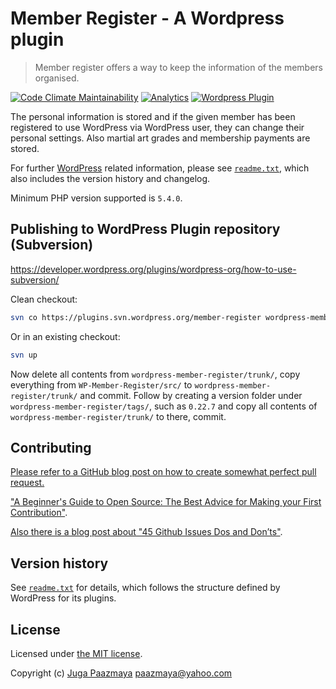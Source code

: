 # Member Register - A Wordpress plugin

> Member register offers a way to keep the information of the members organised.

[![Code Climate Maintainability](https://api.codeclimate.com/v1/badges/2e1da8a17b8f699848e7/maintainability)](https://codeclimate.com/github/paazmaya/WP-Member-Register/maintainability)
[![Analytics](https://ga-beacon.appspot.com/UA-2643697-15/wp-member-register/index?flat-gif)](https://github.com/igrigorik/ga-beacon)
[![Wordpress Plugin](https://img.shields.io/wordpress/plugin/r/member-register.svg?style=flat-square)](https://wordpress.org/plugins/member-register/)

The personal information is stored and if the given member has been registered to use
WordPress via WordPress user, they can change their personal settings.
Also martial art grades and membership payments are stored.

For further [WordPress](https://wordpress.org/) related information,
please see [`readme.txt`](./readme.txt),
which also includes the version history and changelog.

Minimum PHP version supported is `5.4.0`.

## Publishing to WordPress Plugin repository (Subversion)

https://developer.wordpress.org/plugins/wordpress-org/how-to-use-subversion/

Clean checkout:

```sh
svn co https://plugins.svn.wordpress.org/member-register wordpress-member-register
```

Or in an existing checkout:

```sh
svn up
```

Now delete all contents from `wordpress-member-register/trunk/`, copy everything from `WP-Member-Register/src/` to `wordpress-member-register/trunk/` and commit.
Follow by creating a version folder under `wordpress-member-register/tags/`, such as `0.22.7` and copy all contents of `wordpress-member-register/trunk/` to there, commit.


## Contributing

[Please refer to a GitHub blog post on how to create somewhat perfect pull request.](https://github.com/blog/1943-how-to-write-the-perfect-pull-request "How to write the perfect pull request")

["A Beginner's Guide to Open Source: The Best Advice for Making your First Contribution"](http://www.erikaheidi.com/blog/a-beginners-guide-to-open-source-the-best-advice-for-making-your-first-contribution/).

[Also there is a blog post about "45 Github Issues Dos and Don’ts"](https://davidwalsh.name/45-github-issues-dos-donts).

## Version history

See [`readme.txt`](./readme.txt) for details, which follows the structure defined by WordPress for its plugins.

## License

Licensed under [the MIT license](http://opensource.org/licenses/MIT).

Copyright (c) [Juga Paazmaya](https://paazmaya.fi) <paazmaya@yahoo.com>
